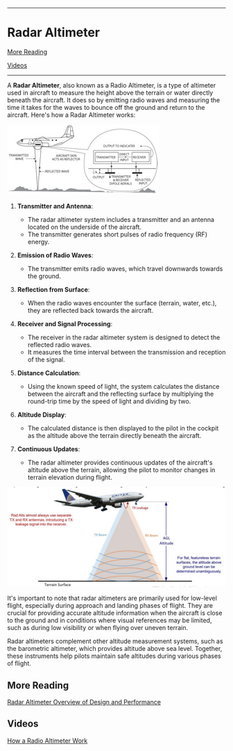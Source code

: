 ------------------------------------------------------------------------------------------------------------
# Radar Altimeter 

[More Reading](https://github.com/flyn28261/DuncanU/tree/main/Radar%20Altimeter#more-reading)

[Videos](https://github.com/flyn28261/DuncanU/tree/main/Radar%20Altimeter#videos)


------------------------------------------------------------------------------------------------------------

A **Radar Altimeter**, also known as a Radio Altimeter, is a type of altimeter used in aircraft to measure the height above the terrain or water directly beneath the aircraft. It does so by emitting radio waves and measuring the time it takes for the waves to bounce off the ground and return to the aircraft. Here's how a Radar Altimeter works:

![](c130.jpg)

1. **Transmitter and Antenna**:
   - The radar altimeter system includes a transmitter and an antenna located on the underside of the aircraft.
   - The transmitter generates short pulses of radio frequency (RF) energy.

2. **Emission of Radio Waves**:
   - The transmitter emits radio waves, which travel downwards towards the ground.

3. **Reflection from Surface**:
   - When the radio waves encounter the surface (terrain, water, etc.), they are reflected back towards the aircraft.

4. **Receiver and Signal Processing**:
   - The receiver in the radar altimeter system is designed to detect the reflected radio waves.
   - It measures the time interval between the transmission and reception of the signal.

5. **Distance Calculation**:
   - Using the known speed of light, the system calculates the distance between the aircraft and the reflecting surface by multiplying the round-trip time by the speed of light and dividing by two.

6. **Altitude Display**:
   - The calculated distance is then displayed to the pilot in the cockpit as the altitude above the terrain directly beneath the aircraft.

7. **Continuous Updates**:
   - The radar altimeter provides continuous updates of the aircraft's altitude above the terrain, allowing the pilot to monitor changes in terrain elevation during flight.

![](Honeywell.JPG)

It's important to note that radar altimeters are primarily used for low-level flight, especially during approach and landing phases of flight. They are crucial for providing accurate altitude information when the aircraft is close to the ground and in conditions where visual references may be limited, such as during low visibility or when flying over uneven terrain.

Radar altimeters complement other altitude measurement systems, such as the barometric altimeter, which provides altitude above sea level. Together, these instruments help pilots maintain safe altitudes during various phases of flight.

## More Reading

[Radar Altimeter Overview of Design and Performance](https://github.com/flyn28261/DuncanU/blob/main/Radar%20Altimeter/Radar-Altimeter-Overview-of-Design-and-Performance.pdf)

## Videos

[How a Radio Altimeter Work](https://youtu.be/CGSK8wUJRqQ?si=VmdcOA1hC5fxlrPv)

